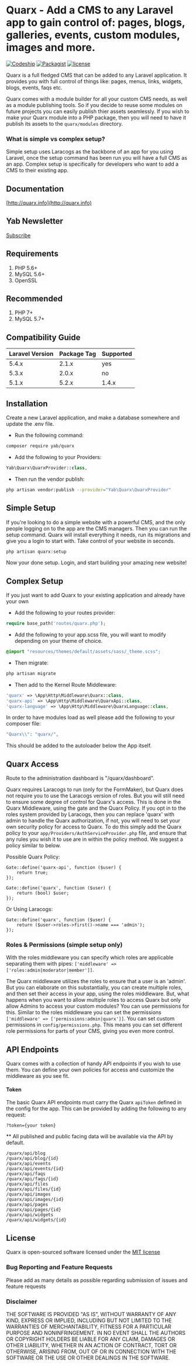 # Quarx - Add a CMS to any Laravel app to gain control of: pages, blogs, galleries, events, custom modules, images and more.

[![Codeship](https://img.shields.io/codeship/8bf4be00-a7c3-0133-9b26-721682b6b155.svg)](https://packagist.org/packages/yab/quarx)
[![Packagist](https://img.shields.io/packagist/dt/yab/quarx.svg?maxAge=2592000)](https://packagist.org/packages/yab/quarx)
[![license](https://img.shields.io/github/license/mashape/apistatus.svg?maxAge=2592000)](https://packagist.org/packages/yab/quarx)

Quarx is a full fledged CMS that can be added to any Laravel application. It provides you with full control of things like: pages, menus, links, widgets, blogs, events, faqs etc.

Quarx comes with a module builder for all your custom CMS needs, as well as a module publishing tools. So if you decide to reuse some modules on future projects you can easily publish thier assets seamlessly. If you wish to make your Quarx module into a PHP package, then you will need to have it publish its assets to the `quarx/modules` directory.

### What is simple vs complex setup?
Simple setup uses Laracogs as the backbone of an app for you using Laravel, once the setup command has been run you will have a full CMS as an app. Complex setup is specifically for developers who want to add a CMS to their existing app.

## Documentation
[http://quarx.info](http://quarx.info)

## Yab Newsletter
[Subscribe](http://eepurl.com/ck7dSv)

## Requirements
1. PHP 5.6+
1. MySQL 5.6+
2. OpenSSL

## Recommended
1. PHP 7+
1. MySQL 5.7+

## Compatibility Guide

| Laravel Version | Package Tag | Supported |
|-----------------|-------------|-----------|
| 5.4.x | 2.1.x | yes |
| 5.3.x | 2.0.x | no |
| 5.1.x|5.2.x | 1.4.x | no |

## Installation

Create a new Laravel application, and make a database somewhere and update the .env file.

* Run the following command:

```bash
composer require yab/quarx
```

* Add the following to your Providers:

```php
Yab\Quarx\QuarxProvider::class,
```

* Then run the vendor publish:

```bash
php artisan vendor:publish --provider="Yab\Quarx\QuarxProvider"
```

## Simple Setup

If you're looking to do a simple website with a powerful CMS, and the only people logging on to the app are the CMS managers. Then you can run the setup command.
Quarx will install everything it needs, run its migrations and give you a login to start with. Take control of your website in seconds.

```php
php artisan quarx:setup
```

Now your done setup. Login, and start building your amazing new website!

## Complex Setup

If you just want to add Quarx to your existing application and already have your own

* Add the following to your routes provider:

```php
require base_path('routes/quarx.php');
```

* Add the following to your app.scss file, you will want to modify depending on your theme of choice.

```css
@import "resources/themes/default/assets/sass/_theme.scss";
```

* Then migrate:

```bash
php artisan migrate
```

* Then add to the Kernel Route Middleware:

```php
'quarx' => \App\Http\Middleware\Quarx::class,
'quarx-api' => \App\Http\Middleware\QuarxApi::class,
'quarx-language' => \App\Http\Middleware\QuarxLanguage::class,
```

In order to have modules load as well please add the following to your composer file:
```php
"Quarx\\": "quarx/",
```
This should be added to the autoloader below the App itself.

## Quarx Access
Route to the administration dashboard is "/quarx/dashboard".

Quarx requires Laracogs to run (only for the FormMaker), but Quarx does not require you to use the Laracogs version of roles. But you will still need to ensure some degree of control for Quarx's access. This is done in the Quarx Middleware, using the gate and the Quarx Policy. If you opt in to the roles system provided by Laracogs, then you can replace 'quarx' with admin to handle the Quarx authorization, if not, you will need to set your own security policy for access to Quarx. To do this simply add the Quarx policy to your `app/Providers/AuthServiceProvider.php` file, and ensure that any rules you wish it to use are in within the policy method. We suggest a policy similar to below.

Possible Quarx Policy:
```
Gate::define('quarx-api', function ($user) {
    return true;
});

Gate::define('quarx', function ($user) {
    return (bool) $user;
});
```

Or Using Laracogs:
```
Gate::define('quarx', function ($user) {
    return ($user->roles->first()->name === 'admin');
});
```

### Roles & Permissions (simple setup only)

With the roles middleware you can specify which roles are applicable separating them with pipes: `['middleware' => ['roles:admin|moderator|member']]`.

The Quarx middleware utilizes the roles to ensure that a user is an 'admin'. But you can elaborate on this substantially, you can create multiple roles, and then set their access in your app, using the roles middleware. But, what happens when you want to allow multiple roles to access Quarx but only allow Admins to access your custom modules? You can use permissions for this. Similar to the roles middleware you can set the permissions `['middleware' => ['permissions:admin|quarx']]`. You can set custom permissions in `config/permissions.php`. This means you can set different role permissions for parts of your CMS, giving you even more control.

## API Endpoints

Quarx comes with a collection of handy API endpoints if you wish to use them. You can define your own policies for access and customize the middleware as you see fit.

#### Token

The basic Quarx API endpoints must carry the Quarx `apiToken` defined in the config for the app. This can be provided by adding the following to any request:

```
?token={your token}
```

** All published and public facing data will be available via the API by default.

```
/quarx/api/blog
/quarx/api/blog/{id}
/quarx/api/events
/quarx/api/events/{id}
/quarx/api/faqs
/quarx/api/faqs/{id}
/quarx/api/files
/quarx/api/files/{id}
/quarx/api/images
/quarx/api/images/{id}
/quarx/api/pages
/quarx/api/pages/{id}
/quarx/api/widgets
/quarx/api/widgets/{id}
```

## License

Quarx is open-sourced software licensed under the [MIT license](http://opensource.org/licenses/MIT)

### Bug Reporting and Feature Requests

Please add as many details as possible regarding submission of issues and feature requests

### Disclaimer

THE SOFTWARE IS PROVIDED "AS IS", WITHOUT WARRANTY OF ANY KIND, EXPRESS OR IMPLIED, INCLUDING BUT NOT LIMITED TO THE WARRANTIES OF MERCHANTABILITY, FITNESS FOR A PARTICULAR PURPOSE AND NONINFRINGEMENT. IN NO EVENT SHALL THE AUTHORS OR COPYRIGHT HOLDERS BE LIABLE FOR ANY CLAIM, DAMAGES OR OTHER LIABILITY, WHETHER IN AN ACTION OF CONTRACT, TORT OR OTHERWISE, ARISING FROM, OUT OF OR IN CONNECTION WITH THE SOFTWARE OR THE USE OR OTHER DEALINGS IN THE SOFTWARE.
